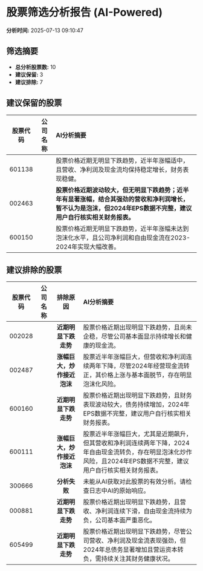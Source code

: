 # 股票筛选分析报告 (AI-Powered)

**分析时间:** 2025-07-13 09:10:47

## 筛选摘要

- **总分析股票数:** 10
- **建议保留:** 3
- **建议排除:** 7

## 建议保留的股票

| 股票代码 | 公司名称 | AI分析摘要 |
|:---:|:---:|:---|
| 601138 |  | 股票价格近期无明显下跌趋势，近半年涨幅适中，且营收、净利润及现金流均保持稳定增长，财务表现稳健。 |
| 002463 |  | **股票价格近期波动较大，但无明显下跌趋势；近半年有显著涨幅，结合其强劲的营收和净利润增长，暂不认为是泡沫，但2024年EPS数据不完整，建议用户自行核实相关财务报表。** |
| 600150 |  | 股票价格近期无明显下跌趋势，近半年涨幅未达到泡沫化水平，且公司净利润和自由现金流在2023-2024年实现大幅改善。 |

## 建议排除的股票

| 股票代码 | 公司名称 | 排除原因 | AI分析摘要 |
|:---:|:---:|:---:|:---|
| 002028 |  | **近期明显下跌走势** | 股票价格近期出现明显下跌趋势，且尚未企稳，尽管公司基本面显示持续增长和健康的现金流。 |
| 002487 |  | **涨幅巨大，炒作接近泡沫** | 股票近半年涨幅巨大，但营收和净利润连续两年下降，尽管2024年经营现金流转正，其价格上涨与基本面脱节，存在明显泡沫化风险。 |
| 600160 |  | **近期明显下跌走势** | 股票价格近期出现明显下跌趋势，且财务表现波动较大，债务持续增加，2024年EPS数据不完整，建议用户自行核实相关财务报表。 |
| 600111 |  | **涨幅巨大，炒作接近泡沫** | 股票近半年涨幅巨大，尤其是近期飙升，但其营收和净利润连续两年下降，2024年自由现金流转负，存在明显泡沫化炒作风险，且2024年EPS数据不完整，建议用户自行核实相关财务报表。 |
| 300666 |  | **分析失败** | 未能从AI获取对此股票的有效分析。请检查日志中AI的原始响应。 |
| 000881 |  | **近期明显下跌走势** | 股票价格近期出现明显下跌趋势，且营收、净利润连续下滑，自由现金流持续为负，公司基本面严重恶化。 |
| 605499 |  | **近期明显下跌走势** | 股票价格近期出现明显下跌趋势，尽管公司营收、净利润及现金流表现强劲，但2024年总债务显著增加且营运资本转负，需持续关注其财务健康状况。 |
